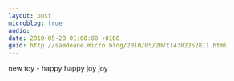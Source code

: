 ```yaml
---
layout: post
microblog: true
audio: 
date: 2010-05-20 01:00:00 +0100
guid: http://samdeane.micro.blog/2010/05/20/t14382252811.html
---
```

new toy - happy happy joy joy
